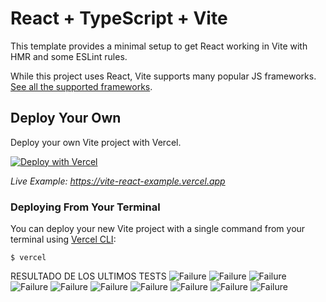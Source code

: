 # React + TypeScript + Vite

This template provides a minimal setup to get React working in Vite with HMR and some ESLint rules.

While this project uses React, Vite supports many popular JS frameworks. [See all the supported frameworks](https://vitejs.dev/guide/#scaffolding-your-first-vite-project).

## Deploy Your Own

Deploy your own Vite project with Vercel.

[![Deploy with Vercel](https://vercel.com/button)](https://vercel.com/new/clone?repository-url=https://github.com/vercel/vercel/tree/main/examples/vite-react&template=vite-react)

_Live Example: https://vite-react-example.vercel.app_

### Deploying From Your Terminal

You can deploy your new Vite project with a single command from your terminal using [Vercel CLI](https://vercel.com/download):

```shell
$ vercel
```


RESULTADO DE LOS ULTIMOS TESTS
![Failure](https://img.shields.io/badge/test-failure-red)
![Failure](https://img.shields.io/badge/test-failure-red)
![Failure](https://img.shields.io/badge/test-failure-red)
![Failure](https://img.shields.io/badge/test-failure-red)
![Failure](https://img.shields.io/badge/test-failure-red)
![Failure](https://img.shields.io/badge/test-failure-red)
![Failure](https://img.shields.io/badge/test-failure-red)
![Failure](https://img.shields.io/badge/test-failure-red)
![Failure](https://img.shields.io/badge/test-failure-red)
![Failure](https://img.shields.io/badge/test-failure-red)